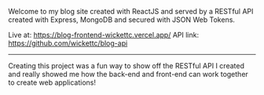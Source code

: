 Welcome to my blog site created with ReactJS and served by a RESTful API created with Express, MongoDB and secured with JSON Web Tokens.

Live at: https://blog-frontend-wickettc.vercel.app/
API link: https://github.com/wickettc/blog-api

---

Creating this project was a fun way to show off the RESTful API I created and really showed me how the back-end and front-end can work together to create web applications!

